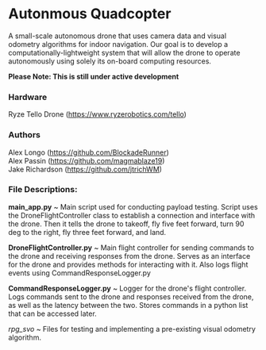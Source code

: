 # Autonmous Quadcopter
A small-scale autonomous drone that uses camera data and visual odometry algorithms for indoor navigation. Our goal is to develop a computationally-lightweight system that will allow the drone to operate autonomously using solely its on-board computing resources.  
  
**Please Note: This is still under active development**  
  
### Hardware
Ryze Tello Drone (https://www.ryzerobotics.com/tello)  

### Authors
Alex Longo (https://github.com/BlockadeRunner)  
Alex Passin (https://github.com/magmablaze19)  
Jake Richardson (https://github.com/jtrichWM)  

### File Descriptions:
**main_app.py** ~ Main script used for conducting payload testing. Script uses the DroneFlightController class to establish a connection and interface with the drone. Then it tells the drone to takeoff, fly five feet forward, turn 90 deg to the right, fly three feet forward, and land.

**DroneFlightController.py** ~ Main flight controller for sending commands to the drone and receiving responses from the drone. Serves as an interface for the drone and provides methods for interacting with it. Also logs flight events using CommandResponseLogger.py

**CommandResponseLogger.py** ~ Logger for the drone's flight controller. Logs commands sent to the drone and responses received from the drone, as well as the latency between the two. Stores commands in a python list that can be accessed later.

_rpg_svo_ ~ Files for testing and implementing a pre-existing visual odometry algorithm.

